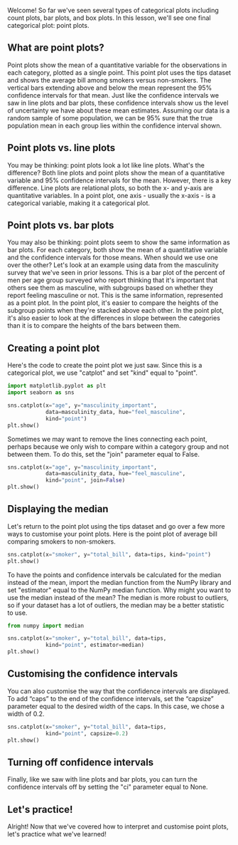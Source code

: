 Welcome! So far we've seen several types of categorical plots including count plots, bar plots, and box plots. In this lesson, we'll see one final categorical plot: point plots.
## What are point plots?
Point plots show the mean of a quantitative variable for the observations in each category, plotted as a single point. This point plot uses the tips dataset and shows the average bill among smokers versus non-smokers. The vertical bars extending above and below the mean represent the 95% confidence intervals for that mean. Just like the confidence intervals we saw in line plots and bar plots, these confidence intervals show us the level of uncertainty we have about these mean estimates. Assuming our data is a random sample of some population, we can be 95% sure that the true population mean in each group lies within the confidence interval shown.
## Point plots vs. line plots
You may be thinking: point plots look a lot like line plots. What's the difference? Both line plots and point plots show the mean of a quantitative variable and 95% confidence intervals for the mean. However, there is a key difference. Line plots are relational plots, so both the x- and y-axis are quantitative variables. In a point plot, one axis - usually the x-axis - is a categorical variable, making it a categorical plot.
## Point plots vs. bar plots
You may also be thinking: point plots seem to show the same information as bar plots. For each category, both show the mean of a quantitative variable and the confidence intervals for those means. When should we use one over the other? Let's look at an example using data from the masculinity survey that we've seen in prior lessons. This is a bar plot of the percent of men per age group surveyed who report thinking that it's important that others see them as masculine, with subgroups based on whether they report feeling masculine or not. This is the same information, represented as a point plot. In the point plot, it's easier to compare the heights of the subgroup points when they're stacked above each other. In the point plot, it's also easier to look at the differences in slope between the categories than it is to compare the heights of the bars between them.
## Creating a point plot
Here's the code to create the point plot we just saw. Since this is a categorical plot, we use "catplot" and set "kind" equal to "point".
```Python
import matplotlib.pyplot as plt
import seaborn as sns

sns.catplot(x="age", y="masculinity_important",
			data=masculinity_data, hue="feel_masculine",
			kind="point")
plt.show()
```
Sometimes we may want to remove the lines connecting each point, perhaps because we only wish to compare within a category group and not between them. To do this, set the "join" parameter equal to False.
```Python
sns.catplot(x="age", y="masculinity_important",
			data=masculinity_data, hue="feel_masculine",
			kind="point", join=False)
plt.show()
```
## Displaying the median
Let's return to the point plot using the tips dataset and go over a few more ways to customise your point plots. Here is the point plot of average bill comparing smokers to non-smokers.
```Python
sns.catplot(x="smoker", y="total_bill", data=tips, kind="point")
plt.show()
```
To have the points and confidence intervals be calculated for the median instead of the mean, import the median function from the NumPy library and set "estimator" equal to the NumPy median function. Why might you want to use the median instead of the mean? The median is more robust to outliers, so if your dataset has a lot of outliers, the median may be a better statistic to use.
```Python
from numpy import median

sns.catplot(x="smoker", y="total_bill", data=tips, 
			kind="point", estimator=median)
plt.show()
```
## Customising the confidence intervals
You can also customise the way that the confidence intervals are displayed. To add “caps” to the end of the confidence intervals, set the “capsize” parameter equal to the desired width of the caps. In this case, we chose a width of 0.2.
```Python
sns.catplot(x="smoker", y="total_bill", data=tips, 
			kind="point", capsize=0.2)
plt.show()
```
## Turning off confidence intervals
Finally, like we saw with line plots and bar plots, you can turn the confidence intervals off by setting the "ci" parameter equal to None.
## Let's practice!
Alright! Now that we've covered how to interpret and customise point plots, let's practice what we've learned!